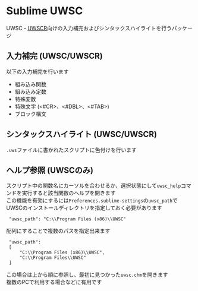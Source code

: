 Sublime UWSC
============

UWSC・[UWSCR](https://github.com/stuncloud/UWSCR)向けの入力補完およびシンタックスハイライトを行うパッケージ

入力補完 (UWSC/UWSCR)
--------

以下の入力補完を行います

- 組み込み関数
- 組み込み定数
- 特殊変数
- 特殊文字 (<#CR>、<#DBL>、<#TAB>)
- ブロック構文

シンタックスハイライト (UWSC/UWSCR)
----------------------

`.uws`ファイルに書かれたスクリプトに色付けを行います

ヘルプ参照 (UWSCのみ)
----------

スクリプト中の関数名にカーソルを合わせるか、選択状態にして`uwsc_help`コマンドを実行すると該当関数のヘルプを開きます  
この機能を有効にするには`Preferences.sublime-settings`の`uwsc_path`でUWSCのインストールディレクトリを指定しておく必要があります  

     "uwsc_path": "C:\\Program Files (x86)\\UWSC"

配列にすることで複数のパスを指定出来ます

     "uwsc_path":
     [
         "C:\\Program Files (x86)\\UWSC",
         "C:\\Program Files\\UWSC"
     ]
この場合は上から順に参照し、最初に見つかった`uwsc.chm`を開きます  
複数のPCで利用する場合などに有用です

